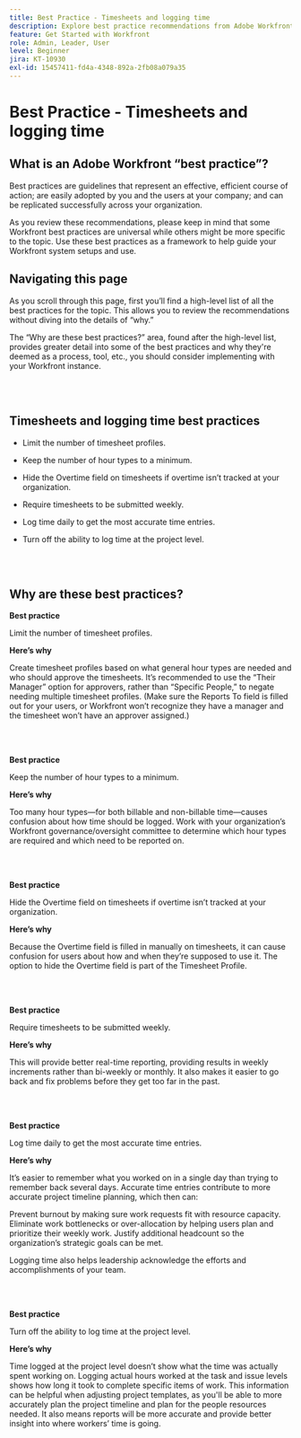 ```yaml
---
title: Best Practice - Timesheets and logging time
description: Explore best practice recommendations from Adobe Workfront experts about setting up, managing, and using Workfront timesheet profiles, hour types, timesheet preferences and timesheets. (Should be between 60 and 160 characters, but is 184 characters)
feature: Get Started with Workfront
role: Admin, Leader, User
level: Beginner
jira: KT-10930
exl-id: 15457411-fd4a-4348-892a-2fb08a079a35
---
```

# Best Practice - Timesheets and logging time

## What is an Adobe Workfront “best practice”? 

Best practices are guidelines that represent an effective, efficient course of action; are easily adopted by you and the users at your company; and can be replicated successfully across your organization. 

As you review these recommendations, please keep in mind that some Workfront best practices are universal while others might be more specific to the topic. Use these best practices as a framework to help guide your Workfront system setups and use.

## Navigating this page 

As you scroll through this page, first you’ll find a high-level list of all the best practices for the topic. This allows you to review the recommendations without diving into the details of “why.” 

The “Why are these best practices?” area, found after the high-level list, provides greater detail into some of the best practices and why they're deemed as a process, tool, etc., you should consider implementing with your Workfront instance. 

</br>
</br>


## Timesheets and logging time best practices 

* Limit the number of timesheet profiles. 

* Keep the number of hour types to a minimum. 

* Hide the Overtime field on timesheets if overtime isn’t tracked at your organization. 

* Require timesheets to be submitted weekly. 

* Log time daily to get the most accurate time entries.

* Turn off the ability to log time at the project level. 

</br>
</br>



## Why are these best practices? 

**Best practice**

Limit the number of timesheet profiles.   



**Here’s why**

Create timesheet profiles based on what general hour types are needed and who should approve the timesheets. It’s recommended to use the “Their Manager” option for approvers, rather than “Specific People,” to negate needing multiple timesheet profiles. (Make sure the Reports To field is filled out for your users, or Workfront won’t recognize they have a manager and the timesheet won’t have an approver assigned.) 

</br>
</br>

**Best practice**

Keep the number of hour types to a minimum. 



**Here’s why**

Too many hour types—for both billable and non-billable time—causes confusion about how time should be logged. Work with your organization’s Workfront governance/oversight committee to determine which hour types are required and which need to be reported on.

</br>
</br>

**Best practice**

Hide the Overtime field on timesheets if overtime isn’t tracked at your organization.   



**Here’s why**

Because the Overtime field is filled in manually on timesheets, it can cause confusion for users about how and when they’re supposed to use it. The option to hide the Overtime field is part of the Timesheet Profile. 

</br>
</br>

**Best practice**

Require timesheets to be submitted weekly. 



**Here’s why**

This will provide better real-time reporting, providing results in weekly increments rather than bi-weekly or monthly. It also makes it easier to go back and fix problems before they get too far in the past.

</br>
</br>

**Best practice**
 
Log time daily to get the most accurate time entries.   



**Here’s why**

It’s easier to remember what you worked on in a single day than trying to remember back several days. Accurate time entries contribute to more accurate project timeline planning, which then can: 

Prevent burnout by making sure work requests fit with resource capacity. 
Eliminate work bottlenecks or over-allocation by helping users plan and prioritize their weekly work. 
Justify additional headcount so the organization’s strategic goals can be met. 
 

Logging time also helps leadership acknowledge the efforts and accomplishments of your team. 

</br>
</br>

**Best practice**

Turn off the ability to log time at the project level. 



**Here’s why**

Time logged at the project level doesn’t show what the time was actually spent working on. Logging actual hours worked at the task and issue levels shows how long it took to complete specific items of work. This information can be helpful when adjusting project templates, as you'll be able to more accurately plan the project timeline and plan for the people resources needed. It also means reports will be more accurate and provide better insight into where workers’ time is going.
